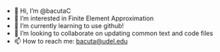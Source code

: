 - 👋 Hi, I’m @bacutaC
- 👀 I’m interested in Finite Element Approximation
- 🌱 I’m currently learning  to use github!
- 💞️ I’m looking to collaborate on updating common text and code files
- 📫 How to reach me: bacuta@udel.edu

<!---
bacutaC/bacutaC is a ✨ special ✨ repository because its `README.md` (this file) appears on your GitHub profile.
You can click the Preview link to take a look at your changes.
--->
